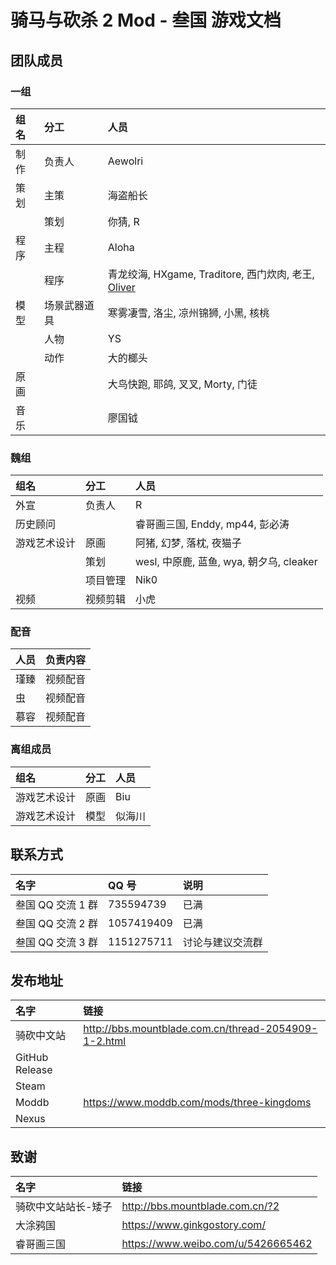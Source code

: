 # 骑马与砍杀 2 Mod - 叁国 游戏文档

## 团队成员

### 一组

| 组名 | 分工         | 人员                                                                                 |
| :--- | :----------- | :----------------------------------------------------------------------------------- |
| 制作 | 负责人       | Aewolri                                                                              |
| 策划 | 主策         | 海盗船长                                                                             |
|      | 策划         | 你猜, R                                                                              |
| 程序 | 主程         | Aloha                                                                                |
|      | 程序         | 青龙绞海, HXgame, Traditore, 西门炊肉, 老王, [Oliver](mailto:munoliver007@gmail.com) |
| 模型 | 场景武器道具 | 寒雾凄雪, 洛尘, 凉州锦狮, 小黑, 核桃                                                 |
|      | 人物         | YS                                                                                   |
|      | 动作         | 大的榔头                                                                             |
| 原画 |              | 大鸟快跑, 耶鸽, 叉叉, Morty, 门徒                                                    |
| 音乐 |              | 廖国钺                                                                               |

### 魏组

| 组名         | 分工     | 人员                                     |
| :----------- | :------- | :--------------------------------------- |
| 外宣         | 负责人   | R                                        |
| 历史顾问     |          | 睿哥画三国, Enddy, mp44, 彭必涛          |
| 游戏艺术设计 | 原画     | 阿猪, 幻梦, 落枕, 夜猫子                 |
|              | 策划     | wesl, 中原鹿, 蓝鱼, wya, 朝夕乌, cleaker |
|              | 项目管理 | Nik0                                     |
| 视频         | 视频剪辑 | 小虎                                     |

### 配音

| 人员 | 负责内容 |
| :--- | :------- |
| 瑾臻 | 视频配音 |
| 虫   | 视频配音 |
| 慕容 | 视频配音 |

### 离组成员

| 组名         | 分工 | 人员   |
| :----------- | :--- | :----- |
| 游戏艺术设计 | 原画 | Biu    |
| 游戏艺术设计 | 模型 | 似海川 |

## 联系方式

| 名字              | QQ 号      | 说明             |
| :---------------- | :--------- | :--------------- |
| 叁国 QQ 交流 1 群 | 735594739  | 已满             |
| 叁国 QQ 交流 2 群 | 1057419409 | 已满             |
| 叁国 QQ 交流 3 群 | 1151275711 | 讨论与建议交流群 |

## 发布地址

| 名字           | 链接                                                 |
| :------------- | :--------------------------------------------------- |
| 骑砍中文站     | http://bbs.mountblade.com.cn/thread-2054909-1-2.html |
| GitHub Release |                                                      |
| Steam          |                                                      |
| Moddb          | https://www.moddb.com/mods/three-kingdoms            |
| Nexus          |                                                      |

## 致谢

| 名字                | 链接                               |
| :------------------ | :--------------------------------- |
| 骑砍中文站站长-矮子 | http://bbs.mountblade.com.cn/?2    |
| 大涂鸦国            | https://www.ginkgostory.com/       |
| 睿哥画三国          | https://www.weibo.com/u/5426665462 |
